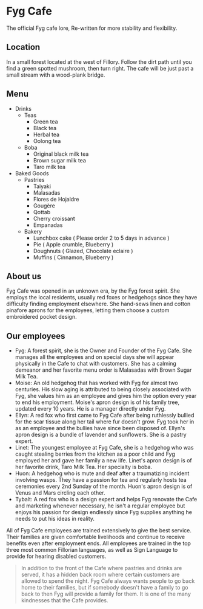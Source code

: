 # Fyg Cafe
The official Fyg cafe lore, Re-written for more stability and flexibility.

## Location
In a small forest located at the west of Fillory. Follow the dirt path until you find a green spotted mushroom, then turn right. The cafe will be just past a small stream with a wood-plank bridge.

## Menu
 - Drinks
   - Teas
     - Green tea
     - Black tea
     - Herbal tea
     - Oolong tea
   - Boba
     - Original black milk tea
     - Brown sugar milk tea
     - Taro milk tea
 - Baked Goods
   - Pastries
     - Taiyaki
     - Malasadas
     - Flores de Hojaldre
     - Gougère
     - Qottab
     - Cherry croissant
     - Empanadas
   - Bakery
     - Lunchbox cake ( Please order 2 to 5 days in advance )
     - Pie ( Apple crumble, Blueberry )
     - Doughnuts ( Glazed, Chocolate eclaire )
     - Muffins ( Cinnamon, Blueberry )

## About us
Fyg Cafe was opened in an unknown era, by the Fyg forest spirit. She employs the local residents, usually red foxes or hedgehogs since they have difficulty finding employment elsewhere. She hand-sews linen and cotton pinafore aprons for the employees, letting them choose a custom embroidered pocket design.

## Our employees
 - Fyg: A forest spirit, she is the Owner and Founder of the Fyg Cafe. She manages all the employees and on special days she will appear physically in the Cafe to chat with customers. She has a calming demeanor and her favorite menu order is Malasadas with Brown Sugar Milk Tea.
 - Moise: An old hedgehog that has worked with Fyg for almost two centuries. His slow aging is attributed to being closely associated with Fyg, she values him as an employee and gives him the option every year to end his employment. Moise's apron design is of his family tree, updated every 10 years. He is a manager directly under Fyg.
 - Ellyn: A red fox who first came to Fyg Cafe after being ruthlessly bullied for the scar tissue along her tail where fur doesn't grow. Fyg took her in as an employee and the bullies have since been disposed of. Ellyn's apron design is a bundle of lavender and sunflowers. She is a pastry expert.
 - Linet: The youngest employee at Fyg Cafe, she is a hedgehog who was caught stealing berries from the kitchen as a poor child and Fyg employed her and gave her family a new life. Linet's apron design is of her favorite drink, Taro Milk Tea. Her specialty is boba.
 - Huon: A hedgehog who is mute and deaf after a traumatizing incident involving wasps. They have a passion for tea and regularly hosts tea ceremonies every 2nd Sunday of the month. Huon's apron design is of Venus and Mars circling each other.
 - Tybalt: A red fox who is a design expert and helps Fyg renovate the Cafe and marketing whenever necessary, he isn't a regular employee but enjoys his passion for design endlessly since Fyg supplies anything he needs to put his ideas in reality. 

All of Fyg Cafe employees are trained extensively to give the best service. Their families are given comfortable livelihoods and continue to receive benefits even after employment ends. All employees are trained in the top three most common Fillorian languages, as well as Sign Language to provide for hearing disabled customers.

> In addition to the front of the Cafe where pastries and drinks are served, it has a hidden back room where certain customers are allowed to spend the night. Fyg Cafe always wants people to go back home to their families, but if somebody doesn't have a family to go back to then Fyg will provide a family for them. It is one of the many kindnesses that the Cafe provides.
